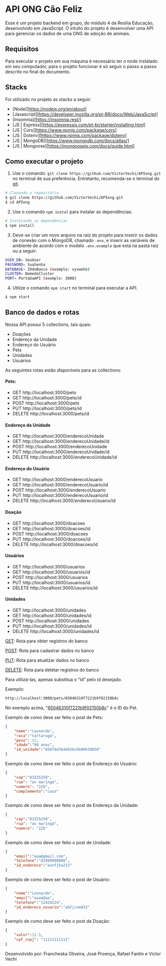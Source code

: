 <div>

# API ONG Cão Feliz
<p>
Esse é um projeto backend em grupo, do módulo 4 da Resilia Educação, desenvolvido em JavaScript.
O intuito do projeto é desenvolver uma API para gerenciar os dados de uma ONG de adoção de animais.
</p>

## Requisitos
<p>
Para executar o projeto em sua máquina é necessário ter o node instalado em seu computador, para o projeto funcionar é só seguir o passo a passo descrito no final do documento.
</p>

## Stacks

Foi utilizado no projeto as stacks a seguir:

- [Node][https://nodejs.org/en/about]
- [Javascript][https://developer.mozilla.org/pt-BR/docs/Web/JavaScript]
- [Insomnia][https://insomnia.rest/]
- [JS | Express][https://expressjs.com/pt-br/starter/installing.html]
- [JS | Cors][https://www.npmjs.com/package/cors]
- [JS | Dotenv][https://www.npmjs.com/package/dotenv]
- [JS | MongoDB][https://www.mongodb.com/docs/atlas/]
- [JS | Mongoose][https://mongoosejs.com/docs/guide.html]


## Como executar o projeto
1. Use o comando: `git clone https://github.com/VictorVechi/APIong.git` no terminal de sua preferência. Entretanto, recomenda-se o terminal do [git](https://git-scm.com).

```bash
# Clonando o repositório
$ git clone https://github.com/VictorVechi/APIong.git
$ cd APIong
```

2. Use o comando `npm instal` para instalar as dependências.

```bash
# Instalando as dependências
$ npm install
```

3. Deve-se criar um novo arquivo na raíz do projeto para inserir os dados de conexão com o MongoDB, chamado `.env`, e inserir as variáveis de ambiente de acordo com o modelo `.env.example` que está na pasta raíz ou a seguir:
```bash
USER_DB= SeuUser
PASSWORD= SuaSenha
DATABASE= IDdoBanco (exemplo: vysweho)
CLUSTER= NomedoCluster
PORT= PortaDaAPI (exemplo: 3000)
```

4. Utilize o comando `npm start` no terminal para executar a API.
```bash
$ npm start
```
## Banco de dados e rotas
<p>Nossa API possui 5 collections, tais quais:</p>

<ul>
<li>Doações</li>
<li>Endereço da Unidade</li>
<li>Endereço do Usuário</li>
<li>Pets</li>
<li>Unidades</li>
<li>Usuários</li>
</ul>

<p>As seguintes rotas estão disponíveis para as collections:</p>
<h4>Pets:</h4>
<ul>
<li>GET http://localhost:3000/pets</li>
<li>GET http://localhost:3000/pets/id</li>
<li>POST http://localhost:3000/pets</li>
<li>PUT http://localhost:3000/pets/id</li>
<li>DELETE http://localhost:3000/pets/id</li>
</ul>

<h4>Endereço da Unidade</h4>
<ul>
<li>GET http://localhost:3000/enderecoUnidade</li>
<li>GET http://localhost:3000/enderecoUnidade/id</li>
<li>POST http://localhost:3000/enderecoUnidade</li>
<li>PUT http://localhost:3000/enderecoUnidade/id</li>
<li>DELETE http://localhost:3000/enderecoUnidade/id</li>
</ul>

<h4>Endereço do Usuário</h4>
<ul>
<li>GET http://localhost:3000/enderecoUsuario</li>
<li>GET http://localhost:3000/enderecoUsuario/id</li>
<li>POST http://localhost:3000/enderecoUsuario</li>
<li>PUT http://localhost:3000/enderecoUsuario/id</li>
<li>DELETE http://localhost:3000/enderecoUsuario/id</li>
</ul>

<h4>Doação</h4>
<ul>
<li>GET http://localhost:3000/doacoes</li>
<li>GET http://localhost:3000/doacoes/id</li>
<li>POST http://localhost:3000/doacoes</li>
<li>PUT http://localhost:3000/doacoes/id</li>
<li>DELETE http://localhost:3000/doacoes/id</li>
</ul>

<h4>Usuários</h4>
<ul>
<li>GET http://localhost:3000/usuarios</li>
<li>GET http://localhost:3000/usuarios/id</li>
<li>POST http://localhost:3000/usuarios</li>
<li>PUT http://localhost:3000/usuarios/id</li>
<li>DELETE http://localhost:3000/usuarios/id</li>
</ul>

<h4>Unidades</h4>
<ul>
<li>GET http://localhost:3000/unidades</li>
<li>GET http://localhost:3000/unidades/id</li>
<li>POST http://localhost:3000/unidades</li>
<li>PUT http://localhost:3000/unidades/id</li>
<li>DELETE http://localhost:3000/unidades/id</li>
</ul>

<u>GET</u>: Rota para obter registros do banco

<u>POST</u>: Rota para cadastrar dados no banco

<u>PUT</u>: Rota para atualizar dados no banco

<u>DELETE</u>: Rota para deletar registros do banco


<p>Para utilizá-las, apenas substitua o "id" pelo id desejado.</p>
<p>Exemplo:</p>

```bash
http://localhost:3000/pets/65046310f7221b9f02150b8c
```
<p>No exemplo acima, "<u>65046310f7221b9f02150b8c</u>" é o ID do Pet.</p>


<p>Exemplo de como deve ser feito o post de Pets:</p>


```json
{
    "nome":"Leonardo",
    "raca":"tartaruga",
    "peso": 12,
    "idade":"80 anos",
    "id_unidade":"65079d364d42bc6b00639650"
}
```

<p>Exemplo de como deve ser feito o post de Endereço do Usuário:</p>


```json
{
    "cep":"83325250",
    "rua": "av maringá",
    "numero": "22b",
    "complemento":"casa"
}
```

<p>Exemplo de como deve ser feito o post de Endereço da Unidade:</p>


```json
{
    "cep":"83325250",
    "rua": "av maringá",
    "numero": "22b"
}
```

<p>Exemplo de como deve ser feito o post de Unidade:</p>


```json
{
    "email":"aaa@gmail.com",
    "telefone":"41999990000",
    "id_endereco":"asnfjka23J"
}
```

<p>Exemplo de como deve ser feito o post de Usuário:</p>


```json
{
    "nome":"Leonardo",
    "email":"aaaa@aa",
    "telefone":"12424124",
    "id_endereco_usuario":"abFjcnmA32"
}
```

<p>Exemplo de como deve ser feito o post de Doação:</p>


```json
{
    "valor":12.5,
    "cpf_cnpj": "11111111111"
}
```



Desenvolvido por: Francheska Oliveira, José Proença, Rafael Fantin e Victor Vechi
</div>